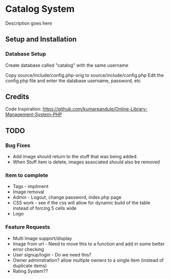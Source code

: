 
# Catalog System
Description goes here 

## Setup and Installation

### Database Setup
Create database called "catalog" with the same username

Copy source/include/config.php-orig to source/include/config.php
Edit the config.php file and enter the database username, password, etc



## Credits
Code Inspiration:
https://github.com/kumarpandule/Online-Library-Management-System-PHP


## TODO 

### Bug Fixes
- Add image should return to the stuff that was being added.
- When Stuff item is delete, images associated should also be removed

### Item to complete
- Tags - impliment
- Image removal
- Admin - Logout, change password, index.php page
- CSS work - see if the css will allow for dynamic build of the table instead of forcing 5 cells wide
- Logo

### Feature Requests
- Multi Image support/display
- Image from url - Need to move this to a function and add in some better error checking
- User signup/login - Do we need this?
- Owner adminstration? allow multiple owners to a single item (instead of duplicate items)
- Rating System??



